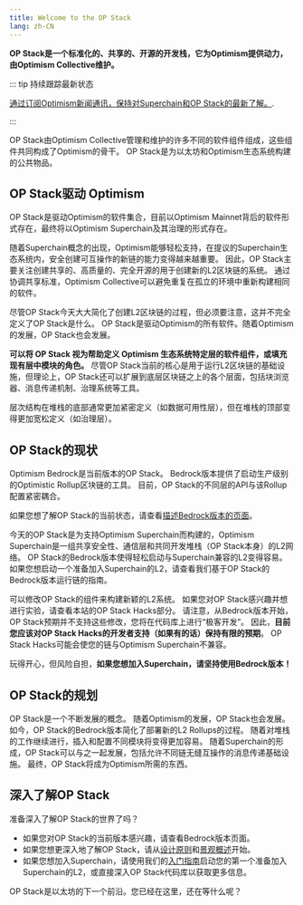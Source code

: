 ```yaml
---
title: Welcome to the OP Stack
lang: zh-CN
---
```


**OP Stack是一个标准化的、共享的、开源的开发栈，它为Optimism提供动力，由Optimism Collective维护。**

::: tip 持续跟踪最新状态

[通过订阅Optimism新闻通讯，保持对Superchain和OP Stack的最新了解。](https://optimism.us6.list-manage.com/subscribe/post?u=9727fa8bec4011400e57cafcb&id=ca91042234&f_id=002a19e3f0).

:::

OP Stack由Optimism Collective管理和维护的许多不同的软件组件组成，这些组件共同构成了Optimism的骨干。
OP Stack是为以太坊和Optimism生态系统构建的公共物品。

## OP Stack驱动 Optimism

OP Stack是驱动Optimism的软件集合，目前以Optimism Mainnet背后的软件形式存在，最终将以Optimism Superchain及其治理的形式存在。

随着Superchain概念的出现，Optimism能够轻松支持，在提议的Superchain生态系统内，安全创建可互操作的新链的能力变得越来越重要。
因此，OP Stack主要关注创建共享的、高质量的、完全开源的用于创建新的L2区块链的系统。
通过协调共享标准，Optimism Collective可以避免重复在孤立的环境中重新构建相同的软件。

尽管OP Stack今天大大简化了创建L2区块链的过程，但必须要注意，这并不完全定义了OP Stack是什么。
OP Stack是驱动Optimism的所有软件。随着Optimism的发展，OP Stack也会发展。

**可以将 OP Stack 视为帮助定义 Optimism 生态系统特定层的软件组件，或填充现有层中模块的角色。**
尽管OP Stack当前的核心是用于运行L2区块链的基础设施，但理论上，OP Stack还可以扩展到底层区块链之上的各个层面，包括块浏览器、消息传递机制、治理系统等工具。

层次结构在堆栈的底部通常更加紧密定义（如数据可用性层），但在堆栈的顶部变得更加宽松定义（如治理层）。

## OP Stack的现状

Optimism Bedrock是当前版本的OP Stack。
Bedrock版本提供了启动生产级别的Optimistic Rollup区块链的工具。
目前，OP Stack的不同层的API与该Rollup配置紧密耦合。

如果您想了解OP Stack的当前状态，请查看[描述Bedrock版本的页面](/docs/releases/bedrock/README.md)。

今天的OP Stack是为支持Optimism Superchain而构建的，Optimism Superchain是一组共享安全性、通信层和共同开发堆栈（OP Stack本身）的L2网络。
OP Stack的Bedrock版本使得轻松启动与Superchain兼容的L2变得容易。
如果您想启动一个准备加入Superchain的L2，请查看我们基于OP Stack的Bedrock版本运行链的指南。

可以修改OP Stack的组件来构建新颖的L2系统。
如果您对OP Stack感兴趣并想进行实验，请查看本站的OP Stack Hacks部分。
请注意，从Bedrock版本开始，OP Stack预期并不支持这些修改，您将在代码库上进行“极客开发”。
因此，**目前您应该对OP Stack Hacks的开发者支持（如果有的话）保持有限的预期**。
OP Stack Hacks可能会使您的链与Optimism Superchain不兼容。

玩得开心，但风险自担，**如果您想加入Superchain，请坚持使用Bedrock版本！**

## OP Stack的规划

OP Stack是一个不断发展的概念。
随着Optimism的发展，OP Stack也会发展。
如今，OP Stack的Bedrock版本简化了部署新的L2 Rollups的过程。
随着对堆栈的工作继续进行，插入和配置不同模块将变得更加容易。
随着Superchain的形成，OP Stack可以与之一起发展，包括允许不同链无缝互操作的消息传递基础设施。
最终，OP Stack将成为Optimism所需的东西。

## 深入了解OP Stack

准备深入了解OP Stack的世界了吗？

- 如果您对OP Stack的当前版本感兴趣，请查看Bedrock版本页面。
- 如果您想更深入地了解OP Stack，请从[设计原则](/docs/understand/design-principles.md)和[景观概述](/docs/understand/landscape.md)开始。
- 如果您想加入Superchain，请使用我们的[入门指南](/docs/build/getting-started.md)启动您的第一个准备加入Superchain的L2，或直接深入OP Stack代码库以获取更多信息。

OP Stack是以太坊的下一个前沿。您已经在这里，还在等什么呢？
